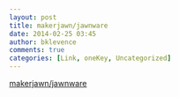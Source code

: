```yaml
---
layout: post
title: makerjawn/jawnware
date: 2014-02-25 03:45
author: bklevence
comments: true
categories: [Link, oneKey, Uncategorized]
---
```

<a href='https://github.com/makerjawn/MaKeyMaKeyMaKey'>makerjawn/jawnware</a>
